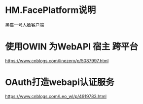 ﻿# HM.FacePlatform说明

黑猫一号人脸客户端

# 使用OWIN 为WebAPI 宿主 跨平台

https://www.cnblogs.com/linezero/p/5087997.html

# OAuth打造webapi认证服务

https://www.cnblogs.com/Leo_wl/p/4919783.html